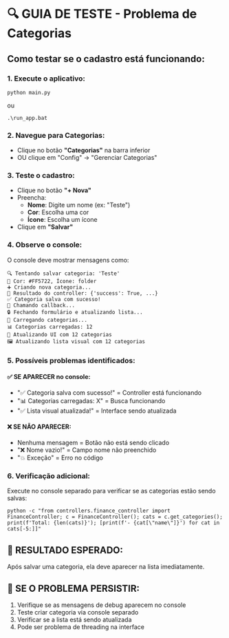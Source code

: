 # 🔍 GUIA DE TESTE - Problema de Categorias

## Como testar se o cadastro está funcionando:

### 1. Execute o aplicativo:
```
python main.py
```
ou
```
.\run_app.bat
```

### 2. Navegue para Categorias:
- Clique no botão **"Categorias"** na barra inferior
- OU clique em "Config" → "Gerenciar Categorias"

### 3. Teste o cadastro:
- Clique no botão **"+ Nova"**
- Preencha:
  - **Nome**: Digite um nome (ex: "Teste")
  - **Cor**: Escolha uma cor
  - **Ícone**: Escolha um ícone
- Clique em **"Salvar"**

### 4. Observe o console:
O console deve mostrar mensagens como:
```
🔍 Tentando salvar categoria: 'Teste'
🎨 Cor: #FF5722, Ícone: folder
➕ Criando nova categoria...
📝 Resultado do controller: {'success': True, ...}
✅ Categoria salva com sucesso!
🔄 Chamando callback...
🔒 Fechando formulário e atualizando lista...
🔄 Carregando categorias...
📊 Categorias carregadas: 12
🎯 Atualizando UI com 12 categorias
🖼️ Atualizando lista visual com 12 categorias
```

### 5. Possíveis problemas identificados:

#### ✅ SE APARECER no console:
- "✅ Categoria salva com sucesso!" = Controller está funcionando
- "📊 Categorias carregadas: X" = Busca funcionando
- "✅ Lista visual atualizada!" = Interface sendo atualizada

#### ❌ SE NÃO APARECER:
- Nenhuma mensagem = Botão não está sendo clicado
- "❌ Nome vazio!" = Campo nome não preenchido
- "💥 Exceção" = Erro no código

### 6. Verificação adicional:
Execute no console separado para verificar se as categorias estão sendo salvas:
```
python -c "from controllers.finance_controller import FinanceController; c = FinanceController(); cats = c.get_categories(); print(f'Total: {len(cats)}'); [print(f'- {cat[\"name\"]}') for cat in cats[-5:]]"
```

## 🎯 RESULTADO ESPERADO:
Após salvar uma categoria, ela deve aparecer na lista imediatamente.

## 🔧 SE O PROBLEMA PERSISTIR:
1. Verifique se as mensagens de debug aparecem no console
2. Teste criar categoria via console separado
3. Verificar se a lista está sendo atualizada
4. Pode ser problema de threading na interface
